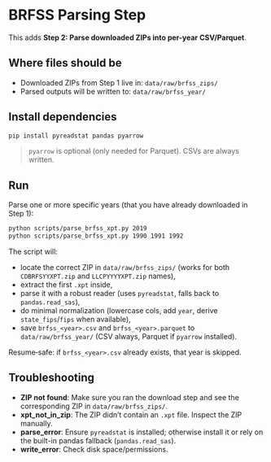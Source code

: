 # BRFSS Parsing Step

This adds **Step 2: Parse downloaded ZIPs into per-year CSV/Parquet**.

## Where files should be

- Downloaded ZIPs from Step 1 live in: `data/raw/brfss_zips/`
- Parsed outputs will be written to: `data/raw/brfss_year/`

## Install dependencies

```bash
pip install pyreadstat pandas pyarrow
```

> `pyarrow` is optional (only needed for Parquet). CSVs are always written.

## Run

Parse one or more specific years (that you have already downloaded in Step 1):

```bash
python scripts/parse_brfss_xpt.py 2019
python scripts/parse_brfss_xpt.py 1990 1991 1992
```

The script will:
- locate the correct ZIP in `data/raw/brfss_zips/` (works for both `CDBRFSYYXPT.zip` and `LLCPYYYYXPT.zip` names),
- extract the first `.xpt` inside,
- parse it with a robust reader (uses `pyreadstat`, falls back to `pandas.read_sas`),
- do minimal normalization (lowercase cols, add `year`, derive `state_fips`/`fips` when available),
- save `brfss_<year>.csv` and `brfss_<year>.parquet` to `data/raw/brfss_year/` (CSV always, Parquet if `pyarrow` installed).

Resume‑safe: if `brfss_<year>.csv` already exists, that year is skipped.

## Troubleshooting

- **ZIP not found**: Make sure you ran the download step and see the corresponding ZIP in `data/raw/brfss_zips/`.
- **xpt_not_in_zip**: The ZIP didn’t contain an `.xpt` file. Inspect the ZIP manually.
- **parse_error**: Ensure `pyreadstat` is installed; otherwise install it or rely on the built-in pandas fallback (`pandas.read_sas`).
- **write_error**: Check disk space/permissions.
